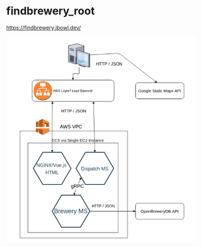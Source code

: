# findbrewery_root


https://findbrewery.jbowl.dev/

![architecture](https://github.com/jbowl/findbrewery_root/blob/main/arc.png)
